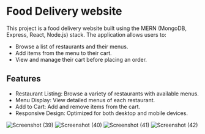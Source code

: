 
# Food Delivery website

This project is a food delivery website built using the MERN (MongoDB, Express, React, Node.js) stack. The application allows users to:

- Browse a list of restaurants and their menus.
- Add items from the menu to their cart.
- View and manage their cart before placing an order.






## Features

- Restaurant Listing: Browse a variety of restaurants with available menus.
- Menu Display: View detailed menus of each restaurant.
- Add to Cart: Add and remove items from the cart.
- Responsive Design: Optimized for both desktop and mobile devices.


![Screenshot (39)](https://github.com/user-attachments/assets/b6509e41-680f-4e38-a590-41390e18c2f1)
![Screenshot (40)](https://github.com/user-attachments/assets/036e0bfe-c293-411f-8bdd-1e897e5b7905)
![Screenshot (41)](https://github.com/user-attachments/assets/bf0eacd3-1f04-4db4-95ff-45ea020cb681)
![Screenshot (42)](https://github.com/user-attachments/assets/7b138755-43b3-4469-aff1-ec408723db9a)
